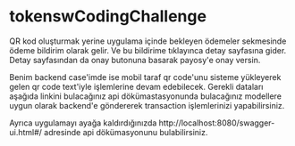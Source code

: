 # tokenswCodingChallenge
QR kod oluşturmak yerine uygulama içinde bekleyen ödemeler sekmesinde ödeme bildirim olarak gelir.
Ve bu bildirime tıklayınca detay sayfasına gider.
Detay sayfasından da  onay butonuna basarak payosy'e onay versin.
 
Benim backend case'imde ise mobil taraf qr code'unu sisteme yükleyerek gelen qr code text'iyle işlemlerine devam edebilecek. Gerekli dataları aşağıda linkini bulacağınız api dökümastasyonunda bulacağınız modellere uygun olarak backend'e göndererek transaction işlemlerinizi yapabilirsiniz.

Ayrıca uygulamayı ayağa kaldırdığınızda http://localhost:8080/swagger-ui.html#/ adresinde api dökümasyonunu bulabilirsiniz.
 
 
